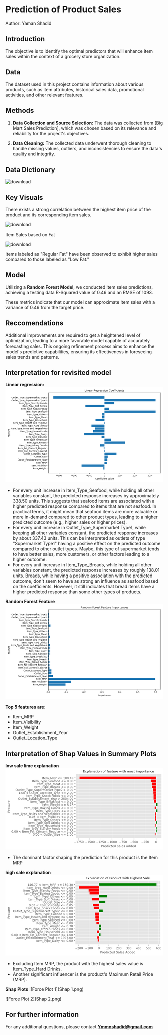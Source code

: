 # Prediction of Product Sales

Author:
Yaman Shadid

## Introduction

The objective is to identify the optimal predictors that will enhance item sales within the context of a grocery store organization.

## Data

The dataset used in this project contains information about various products, such as item attributes, historical sales data, promotional activities, and other relevant features.

## Methods

1. **Data Collection and Source Selection:** The data was collected from [Big Mart Sales Prediction], which was chosen based on its relevance and reliability for the project's objectives.

2. **Data Cleaning:** The collected data underwent thorough cleaning to handle missing values, outliers, and inconsistencies to ensure the data's quality and integrity.

## Data Dictionary

![download](https://github.com/Yaman-Shadid/Prediction-of-Product-Sales/assets/116229037/3c0ffbb0-2ab4-41f6-933e-8a3fb3c82e53)


## Key Visuals

There exists a strong correlation between the highest item price of the product and its corresponding item sales.

![download](https://github.com/Yaman-Shadid/Prediction-of-Product-Sales/assets/116229037/a7d524b7-89cf-4d25-817f-98fa0631eba9)

Item Sales based on Fat

![download](https://github.com/Yaman-Shadid/Prediction-of-Product-Sales/assets/116229037/5b1cb354-5886-4ebd-8d9b-b31ebff009b0)

Items labeled as "Regular Fat" have been observed to exhibit higher sales compared to those labeled as "Low Fat."

## Model



Utilizing a **Random Forest Model**, we conducted item sales predictions, achieving a testing data R-Squared value of 0.46 and an RMSE of 1093.

These metrics indicate that our model can approximate item sales with a variance of 0.46 from the target price.

## Reccomendations

Additional improvements are required to get a heightened level of optimization, leading to a more favorable model capable of accurately forecasting sales. This ongoing refinement process aims to enhance the model's predictive capabilities, ensuring its effectiveness in foreseeing sales trends and patterns.

## Interpretation for revisited model

**Linear regression:**
![Linear Regression Coefficients](lr_coefficients.png)
- For every unit increase in Item_Type_Seafood, while holding all other variables constant, the predicted response increases by approximately 338.50 units. This suggests that seafood items are associated with a higher predicted response compared to items that are not seafood. In practical terms, it might mean that seafood items are more valuable or more in-demand compared to other product types, leading to a higher predicted outcome (e.g., higher sales or higher prices).
- For every unit increase in Outlet_Type_Supermarket Type1, while keeping all other variables constant, the predicted response increases by about 337.43 units. This can be interpreted as outlets of type "Supermarket Type1" having a positive effect on the predicted outcome compared to other outlet types. Maybe, this type of supermarket tends to have better sales, more customers, or other factors leading to a higher outcome.
- For every unit increase in Item_Type_Breads, while holding all other variables constant, the predicted response increases by roughly 138.01 units. Breads, while having a positive association with the predicted outcome, don't seem to have as strong an influence as seafood based on the coefficients. However, it still indicates that bread items have a higher predicted response than some other types of products.


**Random Forest Feature**
![Random Forest Feature Importances](rf_importances.png)

**Top 5 features are:**
- Item_MRP
- Item_Visibility
- Item_Weight
- Outlet_Establishment_Year
- Outlet_Location_Type

## Interpretation of Shap Values in Summary Plots

**low sale lime explanation**
![low sale lime explanation](low_sale_lime_explanation.png)

- The dominant factor shaping the prediction for this product is the Item MRP

**high sale explanation**
![high sale explanation](high_sale_explanation.png)

- Excluding Item MRP, the product with the highest sales value is Item_Type_Hard Drinks.
- Another significant influencer is the product's Maximum Retail Price (MRP).

**Shap Plots**
![Force Plot 1](Shap 1.png)

![Force Plot 2](Shap 2.png)

## For further information
For any additional questions, please contact **Ymmnshadid@gmail.com**

